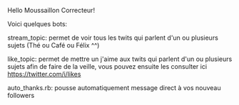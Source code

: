 Hello Moussaillon Correcteur!

Voici quelques bots:

stream_topic: permet de voir tous les twits qui parlent d'un ou plusieurs sujets (Thé ou Café ou Félix ^^)

like_topic: permet de mettre un j'aime aux twits qui parlent d'un ou plusieurs sujets afin de faire de la veille, vous pouvez ensuite les consulter ici https://twitter.com/i/likes

auto_thanks.rb: pousse automatiquement message direct à vos nouveau followers

